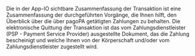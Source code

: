 Die in der App-IO sichtbare Zusammenfassung der Transaktion ist eine Zusammenfassung der durchgeführten Vorgänge, die Ihnen hilft, den Überblick über die über pagoPA getätigten Zahlungen zu behalten.
Die elektronische Quittung der Transaktion ist das vom Zahlungsdienstleister (PSP - Payment Service Provider) ausgestellte Dokument, das die Zahlung bescheinigt und welche Ihnen von der Körperschaft und/oder vom Zahlungsdienstleister zugestellt wird.